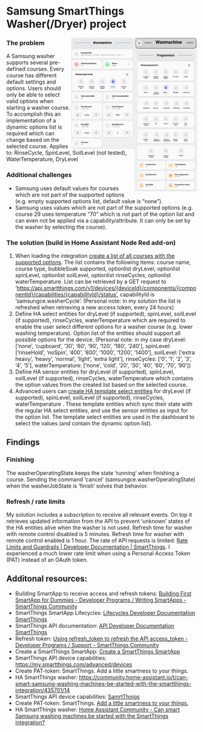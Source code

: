 # Samsung SmartThings Washer(/Dryer) project

<p width="100%">
    <img align=right width="33%" src="../images/dashboard2.png">
    <p>
    <img align=right width="33%" src="../images/dashboard1.png">
</p>

### The problem
A Samsung washer supports several pre-defined courses. Every course has different default settings and options. Users should only be able to select valid options when starting a washer course. To accomplish this an implementation of a dynamic options list is required which can change based on the selected course.
Applies to: RinseCycle, SpinLevel, SoilLevel (not tested), WaterTemperature, DryLevel

### Additional challenges
* Samsung uses default values for courses which are not part of the supported options (e.g. empty supported options list, default value is “none”).
* Samsung uses values which are not part of the supported options (e.g. course 29 uses temperature “70” which is not part of the option list and can even not be applied via a capability/attribute. It can only be set by the washer by selecting the course).

### The solution (build in Home Assistant Node Red add-on)
1.	When loading the integration [create a list of all courses with the supported options](https://github.com/wilbiev/nodered/blob/main/SmartThings/Washer-dryer/build_option_list.js). The list contains the following items: course name, course type, bubbleSoak supported, optionlist dryLevel, optionlist spinLevel, optionlist soilLevel, optionlist rinseCycles, optionlist waterTemperature. List can be retrieved by a GET request to ‘https://api.smartthings.com/v1/devices/{deviceId}/components/{componentId}/capabilities/{capabilityId}/status’, capabilityId is ‘samsungce.washerCycle’. (Personal note: in my solution the list is refreshed when retrieving a new access token, every 24 hours)
1.	Define HA select entities for dryLevel (if supported), spinLevel, soilLevel (if supported), rinseCycles,  waterTemperature which are required to enable the user select different options for a washer course (e.g. lower washing temperature). Option list of the entities should support all possible options for the device. (Personal note: in my case dryLevel: [‘none’, ‘cupboard’, ‘30’, ‘60’, ‘90’, ‘120’, ‘180’, ‘240’], spinLevel: [‘rinseHold’, ‘noSpin’, ‘400’, ‘800’, ‘1000’, ‘1200’, ‘1400’], soilLevel: [‘extra heavy’, ‘heavy’, ‘normal’, ‘light’, ‘extra light’], rinseCycles: [‘0’, ‘1’, ‘2’, ‘3’, ‘4’, ‘5’], waterTemperature: [‘none’, ‘cold’, ‘20’, ‘30’, ‘40’, ‘60’, ‘70’, ‘90’])
1.	Define HA sensor entities for dryLevel (if supported), spinLevel, soilLevel (if supported), rinseCycles,  waterTemperature which contains the option values from the created list based on the selected course.
1.	Advanced users can [create HA template select entities](https://github.com/wilbiev/nodered/blob/main/SmartThings/Washer-dryer/templates.yaml) for dryLevel (if supported), spinLevel, soilLevel (if supported), rinseCycles,  waterTemperature . These template entities which sync their state with the regular HA select entities, and use the sensor entities as input for the option list. The template select entities are used in the dashboard to select the values (and contain the dynamic option list).

## Findings

### Finishing
The washerOperatingState keeps the state ‘running’ when finishing a course. Sending the command ‘cancel’ (samsungce.washerOperatingState) when the washerJobState is ‘finish’ solves that behavior.

### Refresh / rate limits
My solution includes a subscription to receive all relevant events. On top it retrieves updated information from the API to prevent ‘unknown’ states of the HA entities alive when the washer is not used. Refresh time for washer with remote control disabled is 5 minutes. Refresh time for washer with remote control enabled is 1 hour. The rate of API requests is limited: [Rate Limits and Guardrails | Developer Documentation | SmartThings](https://developer.smartthings.com/docs/getting-started/rate-limits). I experienced a much lower rate limit when using a Personal Access Token (PAT) instead of an OAuth token.

## Additonal resources:
* Building SmartApp to receive access and refresh tokens: [Building First SmartApp for Dummies - Developer Programs / Writing SmartApps - SmartThings Community](https://community.smartthings.com/t/building-first-smartapp-for-dummies/251219)
* SmartThings SmartApp Lifecycles: [Lifecycles Developer Documentation SmartThings](https://developer.smartthings.com/docs/connected-services/lifecycles)
* SmartThings API documentation: [API Developer Documentation SmartThings](https://developer.smartthings.com/docs/api/public)
* Refresh token: [Using refresh_token to refresh the API access_token - Developer Programs / Support - SmartThings Community](https://community.smartthings.com/t/using-refresh-token-to-refresh-the-api-access-token/240168)
* Create a SmartThings SmartApp: [Create a SmartThings SmartApp](https://ndiesslin.com/blog/creating-a-smartthings-smartapp-part-1/)
* SmartThings API device capabilities: https://my.smartthings.com/advanced/devices
* Create PAT-token: SmartThings. Add a little smartness to your things.
* HA SmartThings washer: https://community.home-assistant.io/t/can-smart-samsung-washing-machines-be-started-with-the-smartthings-integration/435701/14
* SmartThings API device capabilities: [SamrtThnigs](https://my.smartthings.com/advanced/devices)
* Create PAT-token: SmartThings. [Add a little smartness to your things.](https://account.smartthings.com/tokens)
* HA SmartThings washer: [Home Assistant Community - Can smart Samsung washing machines be started with the SmartThings integration?](https://community.home-assistant.io/t/can-smart-samsung-washing-machines-be-started-with-the-smartthings-integration/435701/14)
